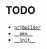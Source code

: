 # TODO

 - [`prjbuilder`](./prjbuilder/TODO.md)
 - [`__pkg__`](./__pkg__/TODO.md)
 - [`__1nit__`](./__1nit/TODO.md)